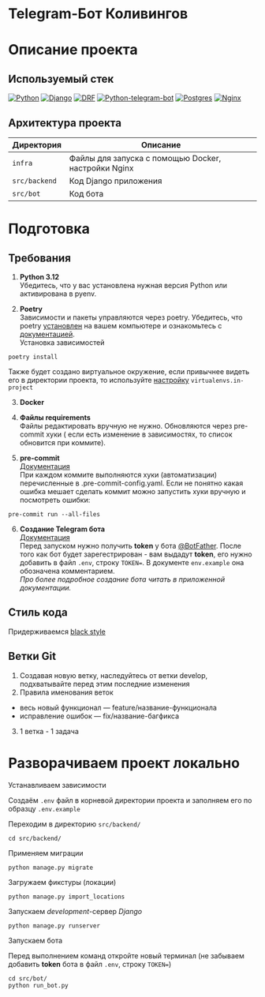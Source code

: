 # Telegram-Бот Коливингов

# Описание проекта

## Используемый стек

[![Python][Python-badge]][Python-url]
[![Django][Django-badge]][Django-url]
[![DRF][DRF-badge]][DRF-url]
[![Python-telegram-bot][Python-telegram-bot-badge]][Python-telegram-bot-url]
[![Postgres][Postgres-badge]][Postgres-url]
[![Nginx][Nginx-badge]][Nginx-url]

## Архитектура проекта

| Директория    | Описание                                                |
|---------------|---------------------------------------------------------|
| `infra`       | Файлы для запуска с помощью Docker, настройки Nginx     |
| `src/backend` | Код Django приложения                                   |
| `src/bot`     | Код бота                                                |

# Подготовка

## Требования

1. **Python 3.12**  
   Убедитесь, что у вас установлена нужная версия Python или активирована в
   pyenv.

2. **Poetry**  
   Зависимости и пакеты управляются через poetry. Убедитесь, что
   poetry [установлен](https://python-poetry.org/docs/#installing-with-the-official-installer)
   на вашем компьютере и ознакомьтесь
   с [документацией](https://python-poetry.org/docs/basic-usage/).  
   Установка зависимостей

```
poetry install
```

Также будет создано виртуальное окружение, если привычнее видеть его в
директории проекта, то
используйте [настройку](https://python-poetry.org/docs/configuration/#adding-or-updating-a-configuration-setting) `virtualenvs.in-project`

3. **Docker**

4. **Файлы requirements**  
   Файлы редактировать вручную не нужно. Обновляются через pre-commit хуки (
   если есть изменение в зависимостях, то список обновится при коммите).

5. **pre-commit**  
   [Документация](https://pre-commit.com/)  
   При каждом коммите выполняются хуки (автоматизации) перечисленные в
   .pre-commit-config.yaml. Если не понятно какая ошибка мешает сделать коммит
   можно запустить хуки вручную и посмотреть ошибки:

```shell
pre-commit run --all-files
```

6. **Создание Telegram бота**  
   [Документация](https://core.telegram.org/bots/features#botfather)  
   Перед запуском нужно получить **token** у бота
   [@BotFather](https://t.me/BotFather). После того как бот будет
   зарегестрирован - вам выдадут **token**, его нужно добавить в файл `.env`,
   строку `TOKEN=`. В документе `env.example` она обозначена комментарием.  
   *Про более подробное создание бота читать в приложенной документации.*

## Стиль кода

Придерживаемся [black style](https://black.readthedocs.io/en/stable/the_black_code_style/current_style.html)

## Ветки Git

1. Создавая новую ветку, наследуйтесь от ветки develop, подхватывайте перед
   этим последние изменения
2. Правила именования веток

- весь новый функционал — feature/название-функционала
- исправление ошибок — fix/название-багфикса

3. 1 ветка - 1 задача

# Разворачиваем проект локально

Устанавливаем зависимости

Создаём `.env` файл в корневой директории проекта и заполняем его по
образцу `.env.example`

Переходим в директорию `src/backend/`

```shell
cd src/backend/
```

Применяем миграции

```shell
python manage.py migrate
```

Загружаем фикстуры (локации)

```shell
python manage.py import_locations
```

Запускаем *development*-сервер *Django*

```shell
python manage.py runserver
```

Запускаем бота

Перед выполнением команд откройте новый терминал
(не забываем добавить **token** бота в файл `.env`, строку `TOKEN=`)

```shell
cd src/bot/
python run_bot.py
```

<!-- MARKDOWN LINKS & BADGES -->

[Python-url]: https://www.python.org/

[Python-badge]: https://img.shields.io/badge/Python-376f9f?style=for-the-badge&logo=python&logoColor=white

[Django-url]: https://github.com/django/django

[Django-badge]: https://img.shields.io/badge/Django-0c4b33?style=for-the-badge&logo=django&logoColor=white

[DRF-url]: https://github.com/encode/django-rest-framework

[DRF-badge]: https://img.shields.io/badge/DRF-a30000?style=for-the-badge

[Python-telegram-bot-url]: https://github.com/python-telegram-bot/python-telegram-bot

[Python-telegram-bot-badge]: https://img.shields.io/badge/python--telegram--bot-4b8bbe?style=for-the-badge

[Postgres-url]: https://www.postgresql.org/

[Postgres-badge]: https://img.shields.io/badge/postgres-306189?style=for-the-badge&logo=postgresql&logoColor=white

[Nginx-url]: https://nginx.org

[Nginx-badge]: https://img.shields.io/badge/nginx-009900?style=for-the-badge&logo=nginx&logoColor=white
